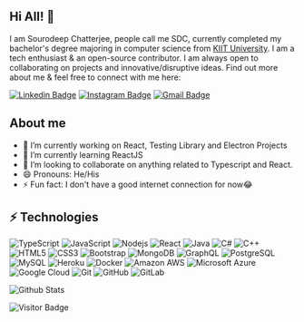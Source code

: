 ## Hi All! :wave:	

I am Sourodeep Chatterjee, people call me SDC, currently completed my bachelor's degree majoring in computer science from [KIIT University](https://kiit.ac.in/). I am a tech enthusiast & an open-source contributor. I am always open to collaborating on projects and innovative/disruptive ideas. Find out more about me & feel free to connect with me here:

[![Linkedin Badge](https://img.shields.io/badge/-sdc224-blue?style=flat-square&logo=Linkedin&logoColor=white&link=https://www.linkedin.com/in/sourodeepchatterjee/)](https://www.linkedin.com/in/sourodeepchatterjee/)
[![Instagram Badge](https://img.shields.io/badge/-sdc224-purple?style=flat-square&logo=instagram&logoColor=white&link=https://www.instagram.com/sourodeepc/)](https://www.instagram.com/sourodeepc/)
[![Gmail Badge](https://img.shields.io/badge/-sourochatt224@gmail.com-c14438?style=flat-square&logo=Gmail&logoColor=white&link=mailto:sourochatt224@gmail.com)](mailto:sourochatt224@gmail.com)

## About me

- 🔭 I’m currently working on React, Testing Library and Electron Projects 
- 🌱 I’m currently learning ReactJS
- 👯 I’m looking to collaborate on anything related to Typescript and React.
- 😄 Pronouns: He/His
- ⚡ Fun fact: I don't have a good internet connection for now😂

## ⚡ Technologies

![TypeScript](https://img.shields.io/badge/-TypeScript-007ACC?style=flat-square&logo=typescript)
![JavaScript](https://img.shields.io/badge/-JavaScript-black?style=flat-square&logo=javascript)
![Nodejs](https://img.shields.io/badge/-Nodejs-black?style=flat-square&logo=Node.js)
![React](https://img.shields.io/badge/-React-black?style=flat-square&logo=react)
![Java](https://img.shields.io/badge/-java-E34A86?style=flat-square&logo=java)
![C#](https://img.shields.io/badge/C%23-C%23-green)
![C++](https://img.shields.io/badge/-C++-00599C?style=flat-square&logo=c)
![HTML5](https://img.shields.io/badge/-HTML5-E34F26?style=flat-square&logo=html5&logoColor=white)
![CSS3](https://img.shields.io/badge/-CSS3-1572B6?style=flat-square&logo=css3)
![Bootstrap](https://img.shields.io/badge/-Bootstrap-563D7C?style=flat-square&logo=bootstrap)
![MongoDB](https://img.shields.io/badge/-MongoDB-black?style=flat-square&logo=mongodb)
![GraphQL](https://img.shields.io/badge/-GraphQL-E10098?style=flat-square&logo=graphql)
![PostgreSQL](https://img.shields.io/badge/-PostgreSQL-336791?style=flat-square&logo=postgresql)
![MySQL](https://img.shields.io/badge/-MySQL-black?style=flat-square&logo=mysql)
![Heroku](https://img.shields.io/badge/-Heroku-430098?style=flat-square&logo=heroku)
![Docker](https://img.shields.io/badge/-Docker-black?style=flat-square&logo=docker)
![Amazon AWS](https://img.shields.io/badge/Amazon%20AWS-232F3E?style=flat-square&logo=amazon-aws)
![Microsoft Azure](https://img.shields.io/badge/Microsoft%20Azure-232F7E?style=flat-square&logo=microsoft-azure)
![Google Cloud](https://img.shields.io/badge/Google%20Cloud-black?style=flat-square&logo=google-cloud)
![Git](https://img.shields.io/badge/-Git-black?style=flat-square&logo=git)
![GitHub](https://img.shields.io/badge/-GitHub-181717?style=flat-square&logo=github)
![GitLab](https://img.shields.io/badge/-GitLab-FCA121?style=flat-square&logo=gitlab)

![Github Stats](https://github-readme-stats.vercel.app/api?username=sdc224&show_icons=true)

![Visitor Badge](https://visitor-badge.laobi.icu/badge?page_id=sdc224.sdc224)
